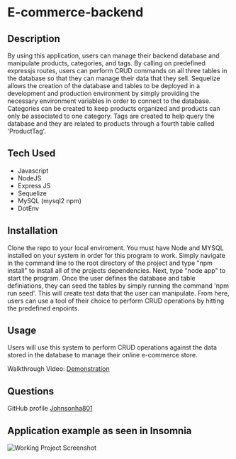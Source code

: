 # E-commerce-backend

## Description

By using this application, users can manage their backend database and manipulate products, categories, and tags. By calling on predefined expressjs routes, users can perform CRUD commands on all three tables in the database so that they can manage their data that they sell. Sequelize allows the creation of the database and tables to be deployed in a development and production environment by simply providing the necessary environment variables in order to connect to the database. Categories can be created to keep products organized and products can only be associated to one category. Tags are created to help query the database and they are related to products through a fourth table called 'ProductTag'. 

## Tech Used
  * Javascript
  * NodeJS
  * Express JS
  * Sequelize
  * MySQL (mysql2 npm)
  * DotEnv

## Installation

Clone the repo to your local enviroment. You must have Node and MYSQL installed on your system in order for this program to work. Simply navigate in the command line to the root directory of the project and type "npm install" to install all of the projects dependencies. Next, type "node app" to start the program. Once the user defines the database and table definiations, they can seed the tables by simply running the command 'npm run seed'. This will create test data that the user can manipulate. From here, users can use a tool of their choice to perform CRUD operations by hitting the predefined enpoints. 

## Usage

Users will use this system to perform CRUD operations against the data stored in the database to manage their online e-commerce store.

Walkthrough Video: [Demonstration](https://drive.google.com/file/d/1mtT1yoLSRVHgjcZj4A9tABF4gBXTHlWw/view)

## Questions

GitHub profile [Johnsonha801](https://github.com/Johnsonha801)

## Application example as seen in Insomnia
![Working Project Screenshot](https://user-images.githubusercontent.com/84554237/138612530-85c36464-c979-48e2-a103-825de303ee30.png)
